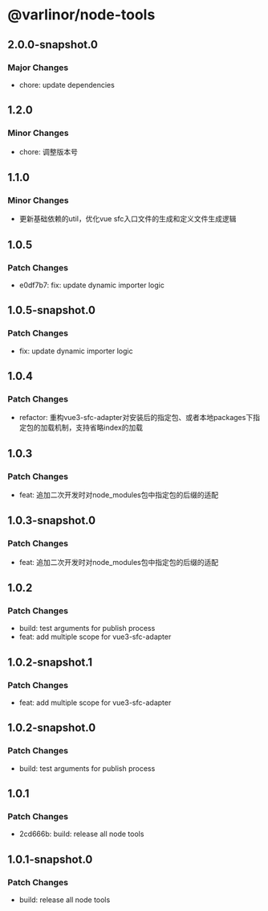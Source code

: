 # @varlinor/node-tools

## 2.0.0-snapshot.0

### Major Changes

- chore: update dependencies

## 1.2.0

### Minor Changes

- chore: 调整版本号

## 1.1.0

### Minor Changes

- 更新基础依赖的util，优化vue sfc入口文件的生成和定义文件生成逻辑

## 1.0.5

### Patch Changes

- e0df7b7: fix: update dynamic importer logic

## 1.0.5-snapshot.0

### Patch Changes

- fix: update dynamic importer logic

## 1.0.4

### Patch Changes

- refactor: 重构vue3-sfc-adapter对安装后的指定包、或者本地packages下指定包的加载机制，支持省略index的加载

## 1.0.3

### Patch Changes

- feat: 追加二次开发时对node_modules包中指定包的后缀的适配

## 1.0.3-snapshot.0

### Patch Changes

- feat: 追加二次开发时对node_modules包中指定包的后缀的适配

## 1.0.2

### Patch Changes

- build: test arguments for publish process
- feat: add multiple scope for vue3-sfc-adapter

## 1.0.2-snapshot.1

### Patch Changes

- feat: add multiple scope for vue3-sfc-adapter

## 1.0.2-snapshot.0

### Patch Changes

- build: test arguments for publish process

## 1.0.1

### Patch Changes

- 2cd666b: build: release all node tools

## 1.0.1-snapshot.0

### Patch Changes

- build: release all node tools
